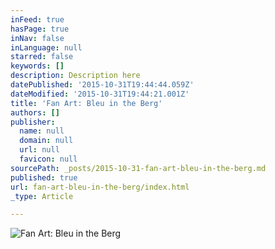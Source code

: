 ```yaml
---
inFeed: true
hasPage: true
inNav: false
inLanguage: null
starred: false
keywords: []
description: Description here
datePublished: '2015-10-31T19:44:44.059Z'
dateModified: '2015-10-31T19:44:21.001Z'
title: 'Fan Art: Bleu in the Berg'
authors: []
publisher:
  name: null
  domain: null
  url: null
  favicon: null
sourcePath: _posts/2015-10-31-fan-art-bleu-in-the-berg.md
published: true
url: fan-art-bleu-in-the-berg/index.html
_type: Article

---
```

![Fan Art: Bleu in the Berg](https://the-grid-user-content.s3-us-west-2.amazonaws.com/640e744b-e9fa-4415-81c0-281b463db254.jpg)